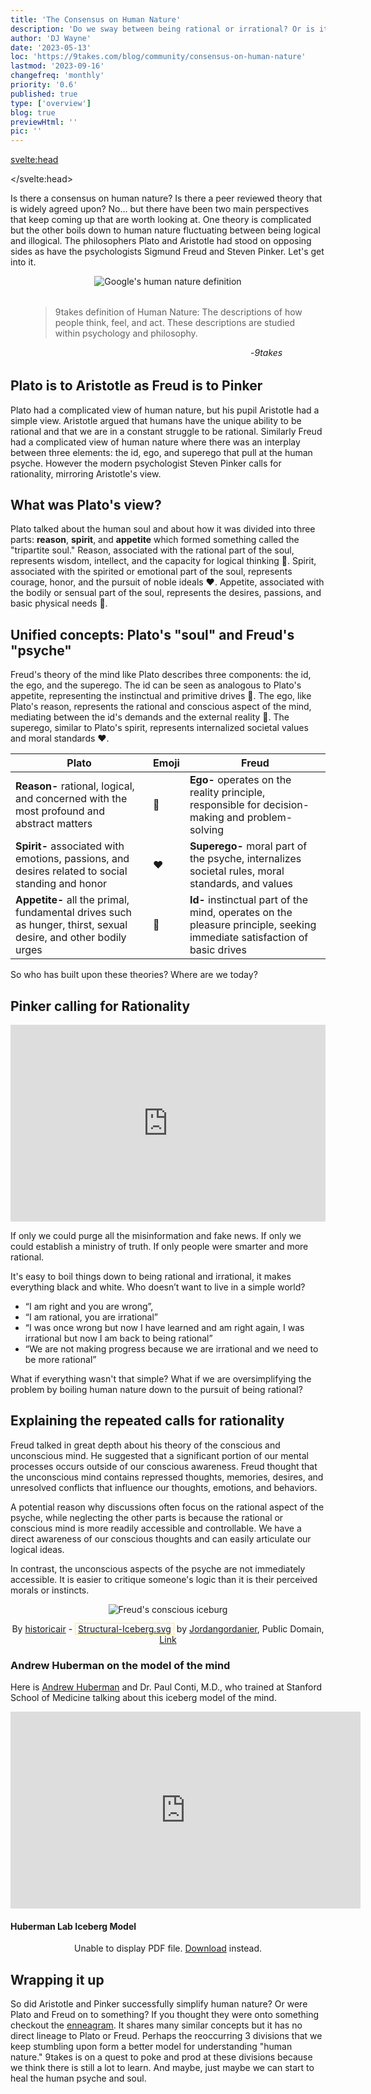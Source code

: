 ```yaml
---
title: 'The Consensus on Human Nature'
description: 'Do we sway between being rational or irrational? Or is it more complicated?'
author: 'DJ Wayne'
date: '2023-05-13'
loc: 'https://9takes.com/blog/community/consensus-on-human-nature'
lastmod: '2023-09-16'
changefreq: 'monthly'
priority: '0.6'
published: true
type: ['overview']
blog: true
previewHtml: ''
pic: ''
---
```


<svelte:head>

</svelte:head>

<!-- <script>
	import  PopCard  from "../../lib/components/atoms/PopCard.svelte";
</script> -->

<p class="firstLetter">Is there a consensus on human nature? Is there a peer reviewed theory that is widely agreed upon? No... but there have been two main perspectives that keep coming up that are worth looking at. One theory is complicated but the other boils down to human nature fluctuating between being logical and illogical. The philosophers Plato and Aristotle had stood on opposing sides as have the psychologists Sigmund Freud and Steven Pinker. Let's get into it.</p>

<div style="text-align: center;" >
<img title="Google's human nature definition" src="/blogs/human-nature.webp" alt="Google's human nature definition" />
</div>

<figure style="margin:2rem" title="9takes's human nature definition">
    <blockquote>
    9takes definition of Human Nature: The descriptions of how people think, feel, and act. These descriptions are studied within psychology and philosophy.
    </blockquote>
    <figcaption style="margin-left: 80%">-<cite>9takes</cite></figcaption>
</figure>

## Plato is to Aristotle as Freud is to Pinker

Plato had a complicated view of human nature, but his pupil Aristotle had a simple view. Aristotle argued that humans have the unique ability to be rational and that we are in a constant struggle to be rational. Similarly Freud had a complicated view of human nature where there was an interplay between three elements: the id, ego, and superego that pull at the human psyche. However the modern psychologist Steven Pinker calls for rationality, mirroring Aristotle's view.

## What was Plato's view?

Plato talked about the human soul and about how it was divided into three parts: **reason**, **spirit**, and **appetite** which formed something called the "tripartite soul." Reason, associated with the rational part of the soul, represents wisdom, intellect, and the capacity for logical thinking 🧠. Spirit, associated with the spirited or emotional part of the soul, represents courage, honor, and the pursuit of noble ideals ❤️. Appetite, associated with the bodily or sensual part of the soul, represents the desires, passions, and basic physical needs 💪.

## Unified concepts: Plato's "soul" and Freud's "psyche"

Freud's theory of the mind like Plato describes three components: the id, the ego, and the superego. The id can be seen as analogous to Plato's appetite, representing the instinctual and primitive drives 💪. The ego, like Plato's reason, represents the rational and conscious aspect of the mind, mediating between the id's demands and the external reality 🧠. The superego, similar to Plato's spirit, represents internalized societal values and moral standards ❤️.

| Plato                                                                                                          | Emoji | Freud                                                                                                                    |
| -------------------------------------------------------------------------------------------------------------- | ----- | ------------------------------------------------------------------------------------------------------------------------ |
| **Reason-** rational, logical, and concerned with the most profound and abstract matters                       | 🧠    | **Ego-** operates on the reality principle, responsible for decision-making and problem-solving                          |
| **Spirit-** associated with emotions, passions, and desires related to social standing and honor               | ❤️    | **Superego-** moral part of the psyche, internalizes societal rules, moral standards, and values                         |
| **Appetite-** all the primal, fundamental drives such as hunger, thirst, sexual desire, and other bodily urges | 💪    | **Id-** instinctual part of the mind, operates on the pleasure principle, seeking immediate satisfaction of basic drives |

So who has built upon these theories? Where are we today?

## Pinker calling for Rationality

<div style="display:flex; align-items: center; justify-content: center;">
<iframe width="560" height="315" src="https://www.youtube.com/embed/qdzNKQwkp-Y?clip=Ugkx11XnGz8VeWrGta-a6JkOjd8jug3kSFB3&amp;clipt=EOjvARjzygM" title="Pinker's call for rationality" frameborder="0" allow="accelerometer; autoplay; clipboard-write; encrypted-media; gyroscope; picture-in-picture; web-share" allowfullscreen></iframe>
</div>

If only we could purge all the misinformation and fake news. If only we could establish a ministry of truth. If only people were smarter and more rational.

It's easy to boil things down to being rational and irrational, it makes everything black and white. Who doesn’t want to live in a simple world?

- “I am right and you are wrong”,
- “I am rational, you are irrational”
- “I was once wrong but now I have learned and am right again, I was irrational but now I am back to being rational”
- “We are not making progress because we are irrational and we need to be more rational”

What if everything wasn't that simple? What if we are oversimplifying the problem by boiling human nature down to the pursuit of being rational?

## Explaining the repeated calls for rationality

Freud talked in great depth about his theory of the conscious and unconscious mind. He suggested that a significant portion of our mental processes occurs outside of our conscious awareness. Freud thought that the unconscious mind contains repressed thoughts, memories, desires, and unresolved conflicts that influence our thoughts, emotions, and behaviors.

A potential reason why discussions often focus on the rational aspect of the psyche, while neglecting the other parts is because the rational or conscious mind is more readily accessible and controllable. We have a direct awareness of our conscious thoughts and can easily articulate our logical ideas.

In contrast, the unconscious aspects of the psyche are not immediately accessible. It is easier to critique someone's logic than it is their perceived morals or instincts.

<div style="text-align: center;" >
<img src="/blogs/structural-iceberg.svg" alt="Freud's conscious iceburg" title="Freud's conscious iceburg" />

By <a href="//commons.wikimedia.org/wiki/User:Historicair" title="User:Historicair">historicair</a> - <span style="border:1px dotted #FC0;padding:0 4px"><a href="https://commons.wikimedia.org/wiki/File:Structural-Iceberg.svg" class="extiw" title="en:File:Structural-Iceberg.svg">Structural-Iceberg.svg</a></span> by <a href="https://en.wikipedia.org/wiki/User:Jordangordanier" class="extiw" title="en:User:Jordangordanier">Jordangordanier</a>, Public Domain, <a href="https://commons.wikimedia.org/w/index.php">Link</a>

</div>

### Andrew Huberman on the model of the mind

Here is [Andrew Huberman](https://www.youtube.com/@hubermanlab) and Dr. Paul Conti, M.D., who trained at Stanford School of Medicine talking about this iceberg model of the mind.

<div style="text-align: center;" >
<iframe width="560" height="315" src="https://www.youtube.com/embed/tLRCS48Ens4?si=Jt2NsKputVcqcHfy&amp;start=1221" title="YouTube video player" frameborder="0" allow="accelerometer; autoplay; clipboard-write; encrypted-media; gyroscope; picture-in-picture; web-share" allowfullscreen></iframe>
</div>

#### Huberman Lab Iceberg Model

<div style="text-align: center;" >
<!-- <img src="https://hubermanlab.com/wp-content/uploads/2023/09/The-Iceberg-Model.pdf" alt="Andrew Huberman Iceberg Model of the mind" title="Andrew Huberman Iceberg Model" /> -->
<object data="/blogs/The-Iceberg-Model.pdf" type="application/pdf" width="100%" height="500px">
      <p>Unable to display PDF file. <a href="https://hubermanlab.com/wp-content/uploads/2023/09/The-Iceberg-Model.pdf">Download</a> instead.</p>
    </object>
</div>

## Wrapping it up

So did Aristotle and Pinker successfully simplify human nature? Or were Plato and Freud on to something? If you thought they were onto something checkout the <a href="/blog/enneagram/beginners-guide-to-determining-your-enneagram-type" >enneagram</a>. It shares many similar concepts but it has no direct lineage to Plato or Freud. Perhaps the reoccurring 3 divisions that we keep stumbling upon form a better model for understanding "human nature." 9takes is on a quest to poke and prod at these divisions because we think there is still a lot to learn. And maybe, just maybe we can start to heal the human psyche and soul.

<style lang="scss">
</style>

